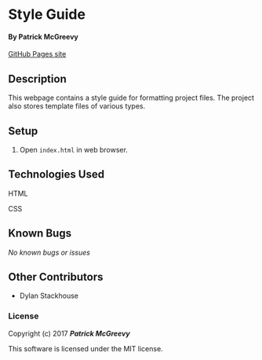 # Style Guide

#### By Patrick McGreevy

[GitHub Pages site](https://ptown-epicodus.github.io/style-guide/)

## Description

This webpage contains a style guide for formatting project files. The project also stores template files of various types.

## Setup

1. Open `index.html` in web browser.

## Technologies Used

HTML

CSS

## Known Bugs

_No known bugs or issues_

## Other Contributors
* Dylan Stackhouse

### License

Copyright (c) 2017 _**Patrick McGreevy**_

This software is licensed under the MIT license.
